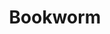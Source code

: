 ---
enabled: true
title: "Bookworm"
description: "Minimal Blog Theme"
image_webp: images/templates/bookworm.webp
image: images/templates/bookworm.jpg
link: "https://bookworm.tristangoetz.me"

---
